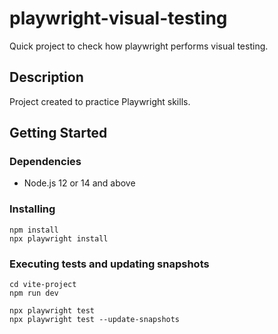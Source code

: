 # playwright-visual-testing
Quick project to check how playwright performs visual testing.

## Description

Project created to practice Playwright skills.

## Getting Started

### Dependencies

* Node.js 12 or 14 and above

### Installing

```
npm install
npx playwright install
```

### Executing tests and updating snapshots

```
cd vite-project
npm run dev     
```

```
npx playwright test
npx playwright test --update-snapshots        
```